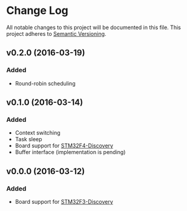 # Change Log

All notable changes to this project will be documented in this file.
This project adheres to [Semantic Versioning](http://semver.org/).

## v0.2.0 (2016-03-19)

### Added

   - Round-robin scheduling

## v0.1.0 (2016-03-14)

### Added

   - Context switching
   - Task sleep
   - Board support for [STM32F4-Discovery](http://www.st.com/web/catalog/tools/FM116/SC959/SS1532/PF252419)
   - Buffer interface (implementation is pending)

## v0.0.0 (2016-03-12)

### Added

   - Board support for [STM32F3-Discovery](http://www.st.com/web/catalog/tools/FM116/SC959/SS1532/PF254044)

